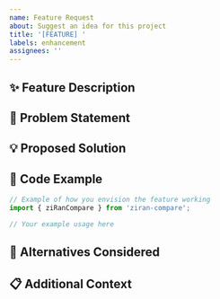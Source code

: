 ```yaml
---
name: Feature Request
about: Suggest an idea for this project
title: '[FEATURE] '
labels: enhancement
assignees: ''
---
```


## ✨ Feature Description

<!-- A clear and concise description of what you want to happen -->

## 🎯 Problem Statement

<!-- Is your feature request related to a problem? Please describe -->

## 💡 Proposed Solution

<!-- Describe the solution you'd like -->

## 📄 Code Example

```typescript
// Example of how you envision the feature working
import { ziRanCompare } from 'ziran-compare';

// Your example usage here
```

## 🔄 Alternatives Considered

<!-- Describe any alternative solutions or features you've considered -->

## 📋 Additional Context

<!-- Add any other context, screenshots, or examples about the feature request here -->